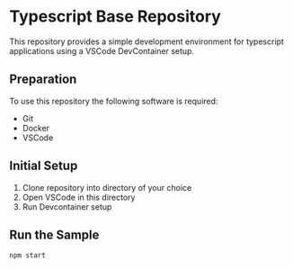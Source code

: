 # Typescript Base Repository

This repository provides a simple development environment for typescript applications using a VSCode DevContainer setup.

## Preparation

To use this repository the following software is required:

- Git
- Docker
- VSCode

## Initial Setup

1. Clone repository into directory of your choice
1. Open VSCode in this directory
1. Run Devcontainer setup

## Run the Sample

```shell
npm start
```